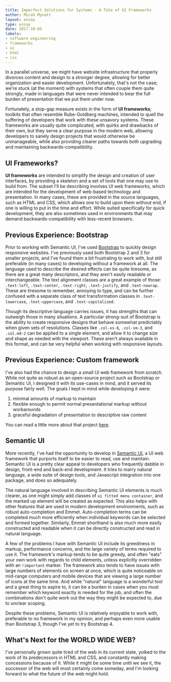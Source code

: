 ```yaml
---
title: Imperfect Solutions for Systems - A Tale of UI Frameworks
author: Micah Mynatt
layout: essay
type: essay
date: 2017-10-05
labels:
- software engineering
- frameworks
- ui
- html
- css
---
```


In a parallel universe, we might have website infrastructure that properly divorces content and design to a stronger degree, allowing for better organization and easier development. Unfortunately, that's not the case; we're stuck (at the moment) with systems that often couple them quite strongly, made in languages that were never intended to bear the full burden of presentation that we put them under now. 

Fortunately, a stop-gap measure exists in the form of **UI frameworks**; toolkits that often resemble Rube-Goldberg machines, intended to quell the suffering of developers that work with these unsavory systems. These frameworks are usually quite complicated, with quirks and drawbacks of their own, but they serve a clear purpose in the modern web, allowing developers to sanely design projects that would otherwise be unmanageable, while also providing clearer paths towards both upgrading and maintaining backwards-compatibility.

## UI Frameworks?

**UI frameworks** are intended to simplify the design and creation of user interfaces, by providing a skeleton and a set of tools that one may use to build from. The subset I'll be describing involves UI web frameworks, which are intended for the development of web-based technology and presentation. In many cases, these are provided in the source languages, such as HTML and CSS, which allows one to build upon them without end, if one is willing to put in the time and effort. While suited specifically for quick development, they are also sometimes used in environments that may demand backwards-compatibility with less-recent browsers. 

## Previous Experience: Bootstrap

Prior to working with Semantic UI, I've used [Bootstrap](https://getbootstrap.com/) to quickly design responsive websites. I've previously used both Bootstrap 2 and 3 for smaller projects, and I've found them a bit frustrating to work with, but still preferable (in many cases) to developing without a framework at all. The language used to describe the desired effects can be quite tiresome, as there are a great many descriptors, and they aren't easily readable or interchangeable. The text alignment classes are a great example of those: `.text-left`, `.text-center`, `.text-right`, `.text-justify`, and `.text-nowrap`. These are tiresome to remember, annoying to type, and can be further confused with a separate class of text transformation classes in `.text-lowercase`, `.text-uppercase`, and `.text-capitalized`.

Though its descriptive language carries issues, it has strengths that can outweigh those in many situations. A particular strong-suit of Bootstrap is the ability to create responsive designs that behave somewhat predictably when given sets of resolutions. Classes like `.col-xs-6`, `.col-sm-3`, and `.col.md-2` can be applied to a single element, and allow it to change size and shape as needed with the viewport. These aren't always available in this format, and can be very helpful when working with responsive layouts.

## Previous Experience: Custom framework

I've also had the chance to design a small UI web framework from scratch. While not quite as robust as an open-source project such as Bootstrap or Semantic UI, I designed it with its use-cases in mind, and it served its purpose fairly well. The goals I kept in mind while developing it were:
1. minimal amounts of markup to maintain
2. flexible enough to permit normal presentational markup without workarounds
3. graceful degradation of presentation to descriptive raw content

You can read a little more about that project [here](projects/gloverltd).

## Semantic UI 

More recently, I've had the opportunity to develop in [Semantic UI](https://semantic-ui.com/), a UI web framework that purports itself to be easier to read, use and maintain. Semantic UI is a pretty clear appeal to developers who frequently dabble in design, front-end and back-end development. It tries to marry natural language, a wide suite of design tools, and Javascript integration into one package, and does so adequately.

The natural language involved in describing Semantic UI elements is much clearer, as one might simply add classes of `ui fitted menu container`, and the marked up element will be created as expected. This also helps with other features that are used in modern development environments, such as robust auto-completion and Emmet. Auto-completion terms can be completed much more efficiently when individual keywords can be selected and formed together. Similarly, Emmet shorthand is also much more easily constructed and readable when it can be directly constructed and read in natural language.

A few of the problems I have with Semantic UI include its greediness in markup, performance concerns, and the large variety of terms required to use it. The framework's markup tends to be quite greedy, and often "eats" your own work with regards to child elements, unless explicitly overridden with an `!important` marker. The framework also tends to have issues with large numbers of elements on screen at once, which is quite noticeable on mid-range computers and mobile devices that are viewing a large number of icons at the same time. And while "natural" language is a wonderful tool and a great thing to aspire to, it can be a burden in cases when you must remember which keyword exactly is needed for the job, and often the combinations don't quite work out the way they might be expected to, due to unclear scoping.

Despite these problems, Semantic UI is relatively enjoyable to work with, preferable to no framework in my opinion, and perhaps even more usable than Bootstrap 3, though I've yet to try Bootstrap 4.

## What's Next for the WORLD WIDE WEB?

I've personally grown quite tired of the web in its current state, yolked to the work of its predecessors in HTML and CSS, and constantly making concessions because of it. While it might be some time until we see it, the successor of the web will most certainly come someday, and I'm looking forward to what the future of the web might hold.
